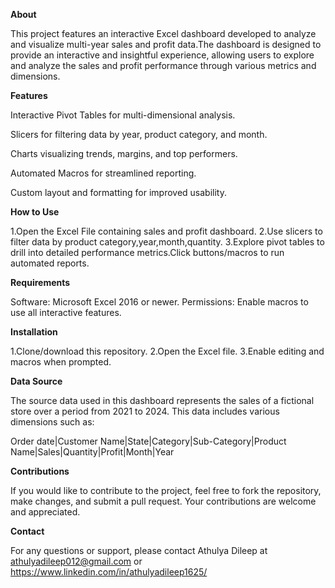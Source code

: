 **About**

This project features an interactive Excel dashboard developed to analyze and visualize multi-year sales and profit data.The dashboard is designed to provide an interactive and insightful experience, allowing users to explore and analyze the sales and profit performance through various metrics and dimensions.

**Features**

Interactive Pivot Tables for multi-dimensional analysis.

Slicers for filtering data by year, product category, and month.

Charts visualizing trends, margins, and top performers.

Automated Macros for streamlined reporting.

Custom layout and formatting for improved usability.

**How to Use**

1.Open the Excel File containing sales and profit dashboard.
2.Use slicers to filter data by product category,year,month,quantity.
3.Explore pivot tables to drill into detailed performance metrics.Click buttons/macros to run automated reports.

**Requirements**

Software: Microsoft Excel 2016 or newer.
Permissions: Enable macros to use all interactive features.

**Installation**

1.Clone/download this repository.
2.Open the Excel file.
3.Enable editing and macros when prompted.

**Data Source**

The source data used in this dashboard represents the sales of a fictional store over a period from 2021 to 2024. This data includes various dimensions such as:

Order date|Customer Name|State|Category|Sub-Category|Product Name|Sales|Quantity|Profit|Month|Year

**Contributions**

If you would like to contribute to the project, feel free to fork the repository, make changes, and submit a pull request. Your contributions are welcome and appreciated.

**Contact**

For any questions or support, please contact Athulya Dileep at athulyadileep012@gmail.com or https://www.linkedin.com/in/athulyadileep1625/
